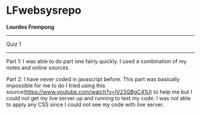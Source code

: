 # LFwebsysrepo
**Lourdes Frempong**
_____________________________________________________________

Quiz 1

_____________________________________________________________

Part 1:
I was able to do part one fairly quickly. I used a combination of my notes and online sources.

Part 2:
I have never coded in javascript before. This part was basically impossible for me to do
I tried using this source(https://www.youtube.com/watch?v=IV23QBgC41U) to help me but I could not get my live server up and running to test my code.
I was not able to apply any CSS since I could not see my code with live server. 
